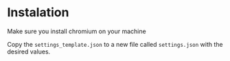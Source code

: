 # Instalation
Make sure you install chromium on your machine

Copy the `settings_template.json` to a new file called `settings.json` with the desired values.
